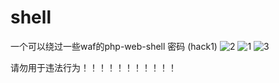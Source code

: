  # shell
一个可以绕过一些waf的php-web-shell
密码
(hack1)
![2](https://user-images.githubusercontent.com/90552883/229329758-e710e9eb-4ff5-494b-96de-e94ddeffa485.PNG)
![1](https://user-images.githubusercontent.com/90552883/229329759-be918412-97fe-4bf2-b039-477ad2afdc4d.PNG)
![3](https://user-images.githubusercontent.com/90552883/229329919-b6af1b86-3ce6-470c-bd13-e4eef2500599.PNG)

请勿用于违法行为！！！！！！！！！！！
